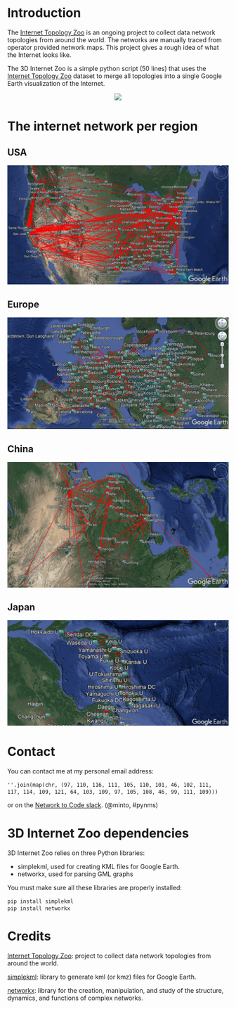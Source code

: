 # Introduction

The [Internet Topology Zoo](http://www.topology-zoo.org) is an ongoing project to collect data network topologies from around the world. The networks are manually traced from operator provided network maps. This project gives a rough idea of what the Internet looks like.

The 3D Internet Zoo is a simple python script (50 lines) that uses the [Internet Topology Zoo](http://www.topology-zoo.org) dataset to merge all topologies into a single Google Earth visualization of the Internet.

<p align="center"> 
<img src="https://github.com/afourmy/3D-internet-zoo/blob/master/readme/3D_internet_zoo.gif">
</p>

# The internet network per region

## USA

![USA](https://github.com/afourmy/3D-internet-zoo/blob/master/readme/usa.png)

## Europe

![Europe](https://github.com/afourmy/3D-internet-zoo/blob/master/readme/europe.png)

## China

![China](https://github.com/afourmy/3D-internet-zoo/blob/master/readme/china.png)

## Japan

![Japan](https://github.com/afourmy/3D-internet-zoo/blob/master/readme/japan.png)

# Contact

You can contact me at my personal email address:
```
''.join(map(chr, (97, 110, 116, 111, 105, 110, 101, 46, 102, 111, 
117, 114, 109, 121, 64, 103, 109, 97, 105, 108, 46, 99, 111, 109)))
```

or on the [Network to Code slack](http://networktocode.herokuapp.com "Network to Code slack"). (@minto, #pynms)

# 3D Internet Zoo dependencies

3D Internet Zoo relies on three Python libraries:
* simplekml, used for creating KML files for Google Earth.
* networkx, used for parsing GML graphs

You must make sure all these libraries are properly installed:
```
pip install simplekml
pip install networkx
```

# Credits

[Internet Topology Zoo](http://www.topology-zoo.org): project to collect data network topologies from around the world.

[simplekml](http://simplekml.readthedocs.io/en/latest/): library to generate kml (or kmz) files for Google Earth.

[networkx](https://networkx.github.io): library for the creation, manipulation, and study of the structure, dynamics, and functions of complex networks.

